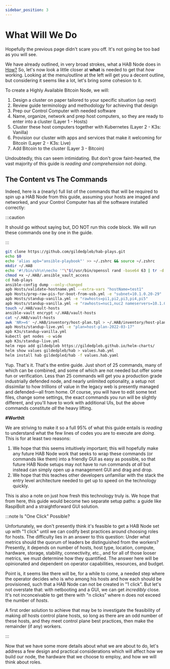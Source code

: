 ```yaml
---
sidebar_position: 3
---
```


# What Will We Do

Hopefully the previous page didn't scare you off. It's not going be too bad as
you will see.

We have already outlined, in very broad strokes, what a HAB Node does in
[How?](/how#bitcoin-on-a-highly-available-node) So, let's now look a little
closer at **what** is needed to get that _how_ working. Looking at the
menu/outline at the left will get you a decent outline, but considering it seems
like a lot, let's bring some cohesion to it.

To create a Highly Available Bitcoin Node, we will:

1. Design a cluster on paper tailored to your specific situation (up next)
1. Review guide terminology and methodology for achieving that design
1. Prep our Control Computer with needed software
1. Name, organize, network and prep host computers, so they are ready to enter
   into a cluster (Layer 1 - Hosts)
1. Cluster these host computers together with Kubernetes (Layer 2 - K3s:
   Vanilla)
1. Provision our cluster with apps and services that make it welcoming for
   Bitcoin (Layer 2 - K3s: Live)
1. Add Bitcoin to the cluster (Layer 3 - Bitcoin)

Undoubtedly, this can seem intimidating. But don't grow faint-hearted, the vast
majority of this guide is _reading and comprehension_ not _doing_.

## The Content vs The Commands

Indeed, here is a (nearly) full list of the commands that will be required to
spin up a HAB Node from this guide, assuming your hosts are imaged and
networked, and your Control Computer has all the software installed correctly:

:::caution

It should go without saying but, DO NOT run this code block. We will run these
commands one by one in the guide.

:::

```bash
git clone https://github.com/gildedpleb/hab-plays.git
echo $0
echo 'alias apb="ansible-playbook"' >> ~/.zshrc && source ~/.zshrc
mkdir ~/.HAB
echo '#!/bin/sh\n\necho '"\"$(/usr/bin/openssl rand -base64 63 | tr -d '\n')\"" > ~/.HAB/.ansible_vault_access
chmod +x ~/.HAB/.ansible_vault_access
cd hab-plays
ansible-config dump --only-changed
apb Hosts/validate-hostname.yml --extra-vars "hostName=test1"
apb Hosts/prep-raw-pis-for-boot-from-usb.yml -e "subnet=10.1.0.20-29"
apb Hosts/standup-vanilla.yml -e "rawhosts=pi1,pi2,pi3,pi4,pi5"
apb Hosts/standup-vanilla.yml -e "rawhosts=nuc1,nuc2 nameservers=10.1.0.1,1.1.1.1 timezone=EST"
touch ~/.HAB/vault-hosts
ansible-vault encrypt ~/.HAB/vault-hosts
cat ~/.HAB/vault-hosts
awk 'NR>=6' ~/.HAB/inventory/host-plan.tpl > ~/.HAB/inventory/host-plan-$(date "+%Y-%m-%d")
apb Hosts/standup-live.yml -e "plan=host-plan-2022-03-17"
apb K3s/standup-vanilla.yml
kubectl get nodes -o wide
apb K3s/standup-live.yml
helm repo add gildedpleb https://gildedpleb.github.io/helm-charts/
helm show values gildedpleb/hab > values.hab.yml
helm install hab gildedpled/hab -f values.hab.yaml
```

Yup. That's it. That's the entire guide. Just short of 25 commands, many of
which can be combined, and some of which are not needed but offer some fun or
verification. Less than 25 commands will get you a production grade industrially
defended node, and nearly unlimited optionality, a setup not dissimilar to how
_trillions_ of value in the legacy web is presently managed and defended—all
from home. Of course, you will have to edit some text files, change some
settings, the exact commands you run will be slightly different, and you'll have
to work with additional UIs, but the above commands constitute _all_ the heavy
lifting.

**#WorthIt**

We are striving to make it so a full 95% of what this guide entails is _reading_
to understand what the few lines of codes you are to execute are _doing_. This
is for at least two reasons:

1. We hope that this seems intuitively important; this will hopefully make any
   future HAB Node work that seeks to wrap these commands (or commands like
   them) into a friendly GUI as easy as possible, so that future HAB Node setups
   may not have to run commands _at all_ but instead can simply open up a
   management GUI and drag and drop.
1. We hope that this teaches other developers unfamiliar with the stack the
   entry level architecture needed to get up to speed on the technology quickly.

This is also a note on just how fresh this technology truly is. We hope that
from here, this guide would become two separate setup paths: a guide like
RaspiBolt and a straightforward GUI solution.

:::note Is "One Click" Possible?

Unfortunately, we don't presently think it's feasible to get a HAB Node set up
with "1 click" until we can codify best practices around choosing roles for
hosts. The difficulty lies in an answer to this question: Under what metrics
should the quorum of leaders be distinguished from the workers? Presently, it
depends on number of hosts, host type, location, compute, hardware, storage,
stability, connectivity, etc., and for all of those looser metrics, we must
determine how they quantified. The answer here will be opinionated and dependent
on operator capabilities, resources, and budget.

Point is, it seems like there will be, for a while to come, a needed step where
the operator decides who is who among his hosts and how each should be
provisioned, such that a HAB Node can not be created in "1 click". But let's not
overstate that: with netbooting and a GUI, we can get _incredibly_ close. It's
not inconceivable to get there with "n clicks" where n does not exceed the
number of _hosts_.

A first order solution to achieve that may be to investigate the feasibility of
making _all_ hosts control plane hosts, so long as there are an odd number of
these hosts, and they meet control plane best practices, then make the remainder
(if any) workers.

:::

Now that we have some more details about what we are about to do, let's address
a few design and practical considerations which will affect how we build our
node, the hardware that we choose to employ, and how we will think about roles.
